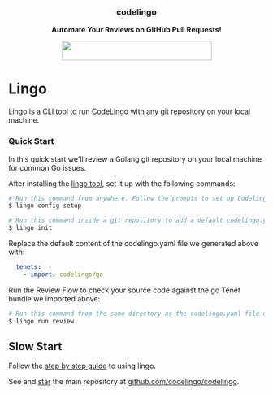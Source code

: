 
<h3 align="center"> codelingo </h3>

<p align="center">
  <b> Automate Your Reviews on GitHub Pull Requests! </b>
</p>

<p align="center">
  <a href="https://github.com/apps/codelingo" target="_blank">
    <img width="295" height="38" src="https://raw.githubusercontent.com/codelingo/codelingo/master/public/img/install.png" />
  </a>
</p>

# Lingo

Lingo is a CLI tool to run [CodeLingo](https://www.codelingo.io) with any git repository on your local machine.

### Quick Start

In this quick start we'll review a Golang git repository on your local machine for common Go issues.

After installing the [lingo tool](https://github.com/codelingo/lingo/releases/latest), set it up with the following commands:

```bash
# Run this command from anywhere. Follow the prompts to set up Codelingo on your machine.
$ lingo config setup

# Run this command inside a git repository to add a default codelingo.yaml file in the current directory.
$ lingo init
```

Replace the default content of the codelingo.yaml file we generated above with:

```yaml
  tenets:
    - import: codelingo/go
```

Run the Review Flow to check your source code against the go Tenet bundle we imported above:

```bash
# Run this command from the same directory as the codelingo.yaml file or any of its sub directories.
$ lingo run review
```

<!-- TODO add screenshot of lingo review -->

## Slow Start

Follow the [step by step guide](https://www.codelingo.io/docs/getting-started) to using lingo.

See and <a class="github-button" href="https://github.com/codelingo/codelingo" data-icon="octicon-star" aria-label="Star codelingo/codelingo on GitHub">star</a> the main repository at [github.com/codelingo/codelingo](https://github.com/codelingo/codelingo).